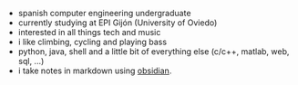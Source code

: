 - spanish computer engineering undergraduate
- currently studying at EPI Gijón (University of Oviedo)
- interested in all things tech and music
- i like climbing, cycling and playing bass
- python, java, shell and a little bit of everything else (c/c++, matlab, web, sql, ...)
- i take notes in markdown using [obsidian](https://obsidian.md).